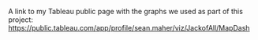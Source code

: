 A link to my Tableau public page with the graphs we used as part of this project:
https://public.tableau.com/app/profile/sean.maher/viz/JackofAll/MapDash

